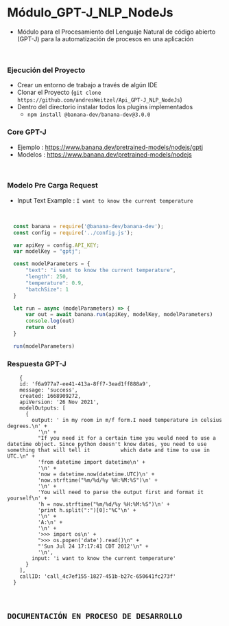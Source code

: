 # Módulo_GPT-J_NLP_NodeJs

* Módulo para el Procesamiento del Lenguaje Natural de código abierto (GPT-J) para la automatización de procesos en una aplicación

</br>

### Ejecución del Proyecto
* Crear un entorno de trabajo a través de algún IDE
* Clonar el Proyecto (`git clone https://github.com/andresWeitzel/Api_GPT-J_NLP_NodeJs`)
* Dentro del directorio instalar todos los plugins implementados
  * `npm install @banana-dev/banana-dev@3.0.0`
  
### Core GPT-J
* Ejemplo : https://www.banana.dev/pretrained-models/nodejs/gptj
* Modelos : https://www.banana.dev/pretrained-models/nodejs


</hr>

</br>

### Modelo Pre Carga Request
* Input Text Example : `I want to know the current temperature`

</br>

  ``` js
    const banana = require('@banana-dev/banana-dev');
    const config = require('../config.js');

    var apiKey = config.API_KEY;
    var modelKey = "gptj";

    const modelParameters = {
        "text": "i want to know the current temperature",
        "length": 250,
        "temperature": 0.9,
        "batchSize": 1
    }

    let run = async (modelParameters) => {
        var out = await banana.run(apiKey, modelKey, modelParameters)
        console.log(out)
        return out
    }

    run(modelParameters)

  ```
  
### Respuesta GPT-J

  ``` terminal
      {
      id: 'f6a977a7-ee41-413a-8ff7-3ead1ff888a9',
      message: 'success',
      created: 1668909272,
      apiVersion: '26 Nov 2021',
      modelOutputs: [
        {
          output: ' in my room in m/f form.I need temperature in celsius degrees.\n' +   
            '\n' +
            "If you need it for a certain time you would need to use a datetime object. Since python doesn't know dates, you need to use something that will tell it          which date and time to use in UTC.\n" +
            'from datetime import datetime\n' +
            '\n' +
            'now = datetime.now(datetime.UTC)\n' +
            'now.strftime("%m/%d/%y %H:%M:%S")\n' +
            '\n' +
            'You will need to parse the output first and format it yourself\n' +
            'h = now.strftime("%m/%d/%y %H:%M:%S")\n' +
            'print h.split(":")[0]:"%C"\n' +
            '\n' +
            'A:\n' +
            '\n' +
            '>>> import os\n' +
            ">>> os.popen('date').read()\n" +
            "'Sun Jul 24 17:17:41 CDT 2012'\n" +
            '\n',
          input: 'i want to know the current temperature'
        }
      ],
      callID: 'call_4c7ef155-1827-451b-b27c-650641fc273f'
    }

  ```
  
  </br>
  
  ## `DOCUMENTACIÓN EN PROCESO DE DESARROLLO`
